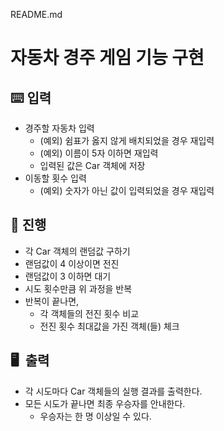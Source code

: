 README.md
# 자동차 경주 게임 기능 구현

## ⌨️ 입력
- 경주할 자동차 입력
    - (예외) 쉼표가 옳지 않게 배치되었을 경우 재입력
    - (예외) 이름이 5자 이하면 재입력
    - 입력된 값은 Car 객체에 저장
- 이동할 횟수 입력
    - (예외) 숫자가 아닌 값이 입력되었을 경우 재입력

## 🎱 진행
- 각 Car 객체의 랜덤값 구하기
- 랜덤값이 4 이상이면 전진
- 랜덤값이 3 이하면 대기
- 시도 횟수만큼 위 과정을 반복
- 반복이 끝나면,
    - 각 객체들의 전진 횟수 비교
    - 전진 횟수 최대값을 가진 객체(들) 체크

## 🖥  출력
- 각 시도마다 Car 객체들의 실행 결과를 출력한다.
- 모든 시도가 끝나면 최종 우승자를 안내한다.
    - 우승자는 한 명 이상일 수 있다.
